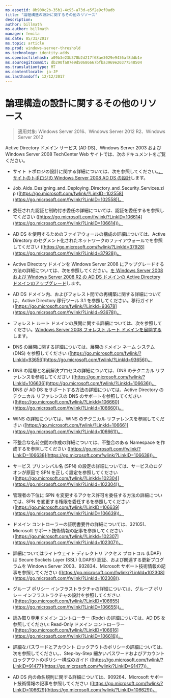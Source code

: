 ```yaml
---
ms.assetid: 8b900c2b-35b1-4c95-a73d-e5f2e9cf0adb
title: "論理構造の設計に関するその他のリソース"
description: 
author: billmath
ms.author: billmath
manager: femila
ms.date: 05/31/2017
ms.topic: article
ms.prod: windows-server-threshold
ms.technology: identity-adds
ms.openlocfilehash: a09b3e23b378b2d217f68ae3029e9436af8ddb1e
ms.sourcegitcommit: db290fa07e9d50686667bfba3969e20377548504
ms.translationtype: MT
ms.contentlocale: ja-JP
ms.lasthandoff: 12/12/2017
---
```

# <a name="finding-additional-resources-for-logical-structure-design"></a>論理構造の設計に関するその他のリソース

>適用対象: Windows Server 2016、Windows Server 2012 R2、Windows Server 2012

Active Directory ドメイン サービス (AD DS)、Windows Server 2003 および Windows Server 2008 TechCenter Web サイトでは、次のドキュメントをご覧ください。  
  
-   サイト トポロジの設計に関する詳細については、次を参照してください。[、サイトのトポロジの Windows Server 2008 AD DS の設計](Designing-the-Site-Topology.md)します。  
  
-   Job_Aids_Designing_and_Deploying_Directory_and_Security_Services.zip ([https://go.microsoft.com/fwlink/?LinkID=102558](https://go.microsoft.com/fwlink/?LinkID=102558))。  
  
-   委任された認証と制約付き委任の詳細については、認証を委任するを参照してください ([https://go.microsoft.com/fwlink/?LinkID=106614](https://go.microsoft.com/fwlink/?LinkID=106614))。  
  
-   AD DS を使用するためのファイアウォールの構成の詳細については、Active Directory のセグメント化されたネットワークのファイアウォールでを参照してください ([https://go.microsoft.com/fwlink/?LinkId=37928](https://go.microsoft.com/fwlink/?LinkId=37928))。  
  
-   Active Directory ドメインを Windows Server 2008 にアップグレードする方法の詳細については、次を参照してください。[を Windows Server 2008 および Windows Server 2008 R2 の AD DS ドメインの Active Directory ドメインのアップグレード](https://technet.microsoft.com/library/cc731188.aspx)します。  
  
-   AD DS ドメイン内、およびフォレスト間での再構築に関する詳細については、Active Directory 移行ツール 3.1 を参照してください。移行ガイド ([https://go.microsoft.com/fwlink/?LinkId=93678](https://go.microsoft.com/fwlink/?LinkId=93678))。  
  
-   フォレスト ルート ドメインの展開に関する詳細については、次を参照してください。[Windows Server 2008 フォレスト ルート ドメインを展開する](https://technet.microsoft.com/library/cc731174.aspx)します。  
  
-   DNS の展開に関する詳細については、展開のドメイン ネーム システム (DNS) を参照してください ([https://go.microsoft.com/fwlink/?LinkId=93656](https://go.microsoft.com/fwlink/?LinkId=93656))。  
  
-   DNS の階層と名前解決プロセスの詳細については、DNS のテクニカル リファレンスを参照してください ([https://go.microsoft.com/fwlink/?LinkId=106636](https://go.microsoft.com/fwlink/?LinkId=106636))。 DNS が AD DS をサポートする方法の詳細については、Active Directory のテクニカル リファレンスの DNS のサポートを参照してください ([https://go.microsoft.com/fwlink/?LinkId=106660](https://go.microsoft.com/fwlink/?LinkId=106660))。  
  
-   WINS の詳細については、WINS のテクニカル リファレンスを参照してください ([https://go.microsoft.com/fwlink/?LinkId=106661](https://go.microsoft.com/fwlink/?LinkId=106661))。  
  
-   不整合な名前空間の作成の詳細については、不整合のある Namespace を作成するを参照してください ([https://go.microsoft.com/fwlink/?LinkID=106638](https://go.microsoft.com/fwlink/?LinkID=106638))。  
  
-   サービス プリンシパル名 (SPN) の設定の詳細については、サービスのログオンが原因で SPN を正しく設定を参照してください ([https://go.microsoft.com/fwlink/?LinkId=102304](https://go.microsoft.com/fwlink/?LinkId=102304))。  
  
-   管理者の下位に SPN を変更するアクセス許可を委任する方法の詳細については、SPN を変更する権限を委任するを参照してください ([https://go.microsoft.com/fwlink/?LinkID=106639](https://go.microsoft.com/fwlink/?LinkID=106639))。  
  
-   ドメイン コントローラーの証明書要件の詳細については、321051、Microsoft サポート技術情報の記事を参照してください ([https://go.microsoft.com/fwlink/?LinkId=102307](https://go.microsoft.com/fwlink/?LinkId=102307))。  
  
-   詳細についてはライトウェイト ディレクトリ アクセス プロトコル (LDAP) は Secure Sockets Layer (SSL) (LDAPS) 認証、および関連する更新プログラムを Windows Server 2003、932834、Microsoft サポート技術情報の記事を参照してください ([https://go.microsoft.com/fwlink/?LinkId=102308](https://go.microsoft.com/fwlink/?LinkId=102308)).  
  
-   グループ ポリシー インフラストラクチャの詳細については、グループ ポリシー インフラストラクチャの設計を参照してください ([https://go.microsoft.com/fwlink/?LinkID=106655](https://go.microsoft.com/fwlink/?LinkID=106655))。  
  
-   読み取り専用ドメイン コントローラー (Rodc) の詳細については、AD DS を参照してください: Read-Only ドメイン コントローラー ([https://go.microsoft.com/fwlink/?LinkID=106616](https://go.microsoft.com/fwlink/?LinkID=106616))。  
  
-   詳細なパスワードとアカウント ロックアウトのポリシーの詳細については、次を参照してください。、Step-by-Step 細かいパスワードおよびアカウント ロックアウトのポリシー構成のガイド ([https://go.microsoft.com/fwlink/?LinkID=91477](https://go.microsoft.com/fwlink/?LinkID=91477))。  
  
-   AD DS 内の命名規則に関する詳細については、909264、Microsoft サポート技術情報の記事を参照してください ([https://go.microsoft.com/fwlink/?LinkID=106629](https://go.microsoft.com/fwlink/?LinkID=106629))。  
  


